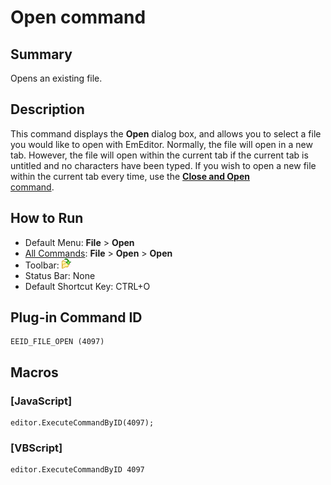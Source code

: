 # Open command

## Summary

Opens an existing file.

## Description

This command displays the **Open** dialog box, and allows you to select a file you would like to open with EmEditor. Normally, the file will open in a new tab. However, the file will open within the current
tab if the current tab is untitled and no characters have been typed. If you wish to open a new file within the current tab every time, use the [**Close and Open** \
command](file_close_open).

## How to Run

- Default Menu: **File** \> **Open**
- [All Commands](../tools/all_commands): **File** \> **Open**
\> **Open**
- Toolbar: ![](../../images/fileopen.gif)
- Status Bar: None
- Default Shortcut Key: CTRL+O

## Plug-in Command ID

```
EEID_FILE_OPEN (4097)
```

## Macros

### \[JavaScript\]

```
editor.ExecuteCommandByID(4097);
```

### \[VBScript\]

```
editor.ExecuteCommandByID 4097
```
